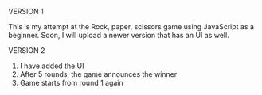 VERSION 1

This is my attempt at the Rock, paper, scissors game using JavaScript as a beginner. 
Soon, I will upload a newer version that has an UI as well. 

VERSION 2

1. I have added the UI
2. After 5 rounds, the game announces the winner
3. Game starts from round 1 again

